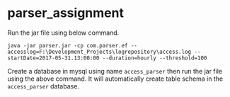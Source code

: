 # parser_assignment

Run the jar file using below command. 

```
java -jar parser.jar -cp com.parser.ef --accesslog=F:\Development_Projects\logrepository\access.log --startDate=2017-05-31.13:00:00 --duration=hourly --threshold=100
```

Create a database in mysql using name ```access_parser``` then run the jar file using the above command. It will automatically create table schema in the ```access_parser``` database.
